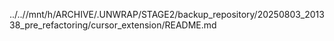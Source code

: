 ../..//mnt/h/ARCHIVE/.UNWRAP/STAGE2/backup_repository/20250803_201338_pre_refactoring/cursor_extension/README.md